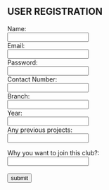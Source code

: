 <!DOCTYPE html>

<html>
  

  <head>
        
        
<title>Robotics Club</title>
 


 </head>

   
 <body>
 
 
<form >

<h2>USER REGISTRATION</h2>
Name:<br>
<input type="text" name="name" required="true"><br>
Email:<br>
<input type="email"  name="email" required="true"><br>
Password:<br>
<input type="password"  name="password" required="true"><br>
Contact Number:<br>
<input type="text" name="contact" required="true"><br>
Branch:<br>
<input type="text" " name="branch" required="true"><br>
Year:<br>
<input type="text" " name="year" required="true"><br>
Any previous projects:<br>
<input type="text" " name="any previous projects" required="true"><br>
 
 
Why you want to join this club?:<br>
<input type="text"  name="why do you wanat to join this club" required="true"><br><br>
<input type="submit" value="submit">

</form>



</body>
</html>

